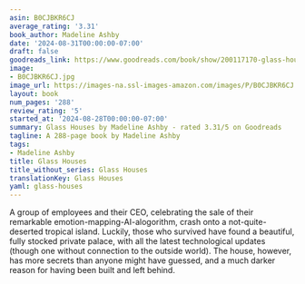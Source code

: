 ```yaml
---
asin: B0CJBKR6CJ
average_rating: '3.31'
book_author: Madeline Ashby
date: '2024-08-31T00:00:00-07:00'
draft: false
goodreads_link: https://www.goodreads.com/book/show/200117170-glass-houses
image:
- B0CJBKR6CJ.jpg
image_url: https://images-na.ssl-images-amazon.com/images/P/B0CJBKR6CJ.01._SCLZZZZZZZ.jpg
layout: book
num_pages: '288'
review_rating: '5'
started_at: '2024-08-28T00:00:00-07:00'
summary: Glass Houses by Madeline Ashby - rated 3.31/5 on Goodreads
tagline: A 288-page book by Madeline Ashby
tags:
- Madeline Ashby
title: Glass Houses
title_without_series: Glass Houses
translationKey: Glass Houses
yaml: glass-houses
---
```


A group of employees and their CEO, celebrating the sale of their remarkable emotion-mapping-AI-alogorithm, crash onto a not-quite-deserted tropical island. Luckily, those who survived have found a beautiful, fully stocked private palace, with all the latest technological updates (though one without connection to the outside world). The house, however, has more secrets than anyone might have guessed, and a much darker reason for having been built and left behind.